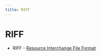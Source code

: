 ```yaml
---
title: RIFF
---
```


# RIFF

- RIFF - [Resource Interchange File Format](https://en.wikipedia.org/wiki/Resource_Interchange_File_Format)
